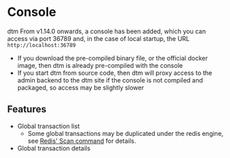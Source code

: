 # Console

dtm From v1.14.0 onwards, a console has been added, which you can access via port 36789 and, in the case of local startup, the URL
`http://localhost:36789`

* If you download the pre-compiled binary file, or the official docker image, then dtm is already pre-compiled with the console
* If you start dtm from source code, then dtm will proxy access to the admin backend to the dtm site if the console is not compiled and packaged, so access may be slightly slower

## Features
* Global transaction list
  - Some global transactions may be duplicated under the redis engine, see [Redis' Scan command](https://redis.io/commands/scan/) for details.
* Global transaction details
